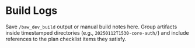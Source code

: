 # Build Logs

Save `/baw_dev_build` output or manual build notes here. Group artifacts inside timestamped directories (e.g., `20250112T1530-core-auth/`) and include references to the plan checklist items they satisfy.

